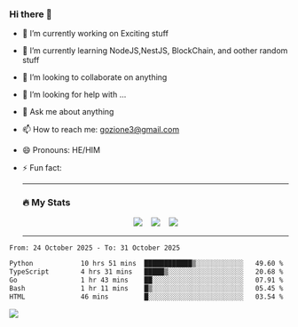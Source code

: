 ### Hi there 👋

<!--
**charlieScript/charlieScript** is a ✨ _special_ ✨ repository because its `README.md` (this file) appears on your GitHub profile.

Here are some ideas to get you started: -->

- 🔭 I’m currently working on Exciting stuff
- 🌱 I’m currently learning NodeJS,NestJS, BlockChain, and oother random stuff
- 👯 I’m looking to collaborate on anything
- 🤔 I’m looking for help with ...
- 💬 Ask me about anything
- 📫 How to reach me: gozione3@gmail.com
- 😄 Pronouns: HE/HIM
- ⚡ Fun fact:


  ---

  ### :fire: My Stats

  <div id="stats" align="center">
  <img src="http://github-readme-streak-stats.herokuapp.com?user=charlieScript&theme=dark&date_format=M%20j%5B%2C%20Y%5D" />&nbsp;&nbsp;&nbsp;
  <img src="https://github-readme-stats.vercel.app/api/top-langs/?username=charlieScript&layout=compact&theme=vision-friendly-dark"/>&nbsp;&nbsp;&nbsp;
  <img src="https://github-readme-stats.vercel.app/api?username=charlieScript&show_icons=true&theme=radical"/>
  </div>

  ---



<!--START_SECTION:waka-->

```txt
From: 24 October 2025 - To: 31 October 2025

Python            10 hrs 51 mins  ████████████▒░░░░░░░░░░░░   49.60 %
TypeScript        4 hrs 31 mins   █████▒░░░░░░░░░░░░░░░░░░░   20.68 %
Go                1 hr 43 mins    ██░░░░░░░░░░░░░░░░░░░░░░░   07.91 %
Bash              1 hr 11 mins    █▒░░░░░░░░░░░░░░░░░░░░░░░   05.45 %
HTML              46 mins         █░░░░░░░░░░░░░░░░░░░░░░░░   03.54 %
```

<!--END_SECTION:waka-->
![](https://komarev.com/ghpvc/?username=charlieScript)
